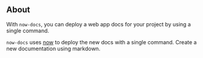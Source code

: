## About

With `now-docs`, you can deploy a web app docs for your project by using a single command.

`now-docs` uses [now](https://zeit.co/now) to deploy the new docs with a single command. Create a new documentation using markdown.
